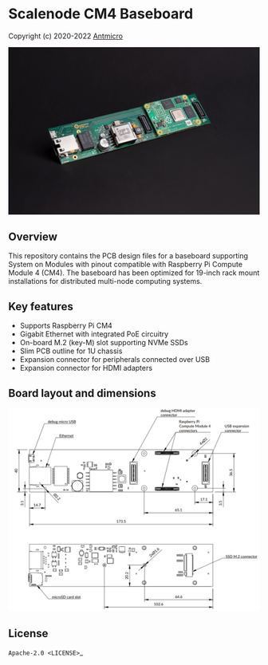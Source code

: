 # Scalenode CM4 Baseboard

Copyright (c) 2020-2022 [Antmicro](https://www.antmicro.com)

![visualization](img/scalenode-cm4-baseboard.jpg)


## Overview


This repository contains the PCB design files for a baseboard supporting System on Modules with pinout compatible with Raspberry Pi Compute Module 4 (CM4).
The baseboard has been optimized for 19-inch rack mount installations for distributed multi-node computing systems.

## Key features


* Supports Raspberry Pi CM4
* Gigabit Ethernet with integrated PoE circuitry
* On-board M.2 (key-M) slot supporting NVMe SSDs 
* Slim PCB outline for 1U chassis
* Expansion connector for peripherals connected over USB
* Expansion connector for HDMI adapters

## Board layout and dimensions

![dimensions](img/scalenode-cm4-baseboard-dimensions.png)

## License


`Apache-2.0 <LICENSE>`_
